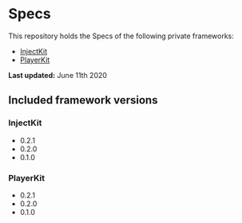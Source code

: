 # Specs

This repository holds the Specs of the following private frameworks:

* [InjectKit](https://github.com/YogaSolo/dependency-injection-ios)
* [PlayerKit](https://github.com/YogaSolo/playerkit-ios)

**Last updated:** June 11th 2020

## Included framework versions

### InjectKit

* 0.2.1
* 0.2.0
* 0.1.0

### PlayerKit

* 0.2.1
* 0.2.0
* 0.1.0
